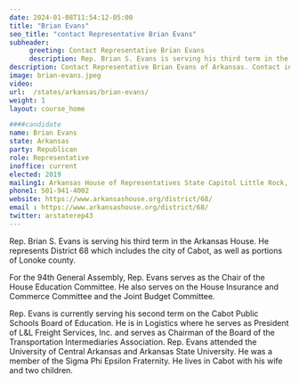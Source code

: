 ```yaml
---
date: 2024-01-08T11:54:12-05:00
title: "Brian Evans"
seo_title: "contact Representative Brian Evans"
subheader:
     greeting: Contact Representative Brian Evans
     description: Rep. Brian S. Evans is serving his third term in the Arkansas House. He represents District 68 which includes the city of Cabot, as well as portions of Lonoke county. For the 94th General Assembly, Rep. Evans serves as the Chair of the House Education Committee.
description: Contact Representative Brian Evans of Arkansas. Contact information for Brian Evans includes email address, phone number, and mailing address.
image: brian-evans.jpeg
video:
url:  /states/arkansas/brian-evans/
weight: 1
layout: course_home

####candidate
name: Brian Evans
state: Arkansas
party: Republican
role: Representative
inoffice: current
elected: 2019
mailing1: Arkansas House of Representatives State Capitol Little Rock, AR 72201
phone1: 501-941-4002
website: https://www.arkansashouse.org/district/68/
email : https://www.arkansashouse.org/district/68/
twitter: arstaterep43
---
```


Rep. Brian S. Evans is serving his third term in the Arkansas House. He represents District 68 which includes the city of Cabot, as well as portions of Lonoke county.


For the 94th General Assembly, Rep. Evans serves as the Chair of the House Education Committee. He also serves on the House Insurance and Commerce Committee and the Joint Budget Committee.


Rep. Evans is currently serving his second term on the Cabot Public Schools Board of Education.
He is in Logistics where he serves as President of L&L Freight Services, Inc. and serves as Chairman of the Board of the Transportation Intermediaries Association.
Rep. Evans attended the University of Central Arkansas and Arkansas State University. He was a member of the Sigma Phi Epsilon Fraternity.
He lives in Cabot with his wife and two children.
